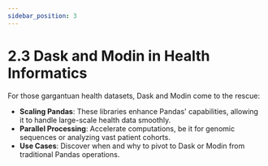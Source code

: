 ```yaml
---
sidebar_position: 3
---
```


# 2.3 Dask and Modin in Health Informatics

For those gargantuan health datasets, Dask and Modin come to the rescue:
- **Scaling Pandas**: These libraries enhance Pandas' capabilities, allowing it to handle large-scale health data smoothly.
- **Parallel Processing**: Accelerate computations, be it for genomic sequences or analyzing vast patient cohorts.
- **Use Cases**: Discover when and why to pivot to Dask or Modin from traditional Pandas operations.
